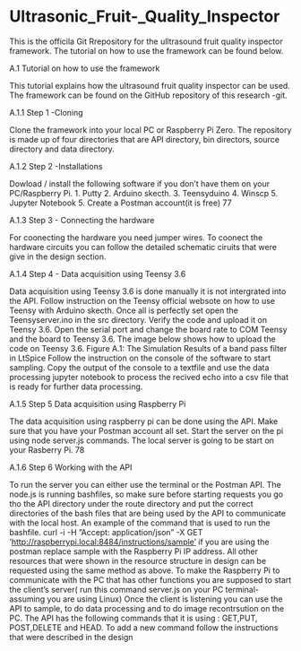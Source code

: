 # Ultrasonic_Fruit-_Quality_Inspector

This is the officila Git Rrepository for the ulltrasound fruit quality inspector framework. The tutorial on how to use the framework can be found below. 

A.1 Tutorial on how to use the framework

This tutorial explains how the ultrasound fruit quality inspector can be used. The framework can be found on the GitHub repository of this research -git.

A.1.1 Step 1 -Cloning

Clone the framework into your local PC or Raspberry Pi Zero. The repository is made up of four directories that are API directory, bin directors, source directory and data directory.

A.1.2 Step 2 -Installations

Dowload / install the following software if you don’t have them on your PC/Raspberry Pi. 1. Putty 2. Arduino skecth. 3. Teensyduino 4. Winscp 5. Jupyter Notebook 5. Create a Postman account(it is free)
77

A.1.3 Step 3 - Connecting the hardware

For coonecting the hardware you need jumper wires. To coonect the hardware circuits you can follow the detailed schematic ciruits that were give in the design section.

A.1.4 Step 4 - Data acquisition using Teensy 3.6

Data acquisition using Teensy 3.6 is done manually it is not intergrated into the API. Follow instruction on the Teensy official websote on how to use Teensy with Arduino skecth. Once all is perfectly set open the Teensyserver.ino in the src directory. Verify the code and upload it on Teensy 3.6. Open the serial port and change the board rate to COM Teensy and the board to Teensy 3.6. The image below shows how to upload the code on Teensy 3.6.
Figure A.1: The Simulation Results of a band pass filter in LtSpice
Follow the instruction on the console of the software to start sampling. Copy the output of the console to a textfile and use the data processing jupyter notebook to process the recived echo into a csv file that is ready for further data processing.

A.1.5 Step 5 Data acquisition using Raspberry Pi

The data acquisition using raspberry pi can be done using the API. Make sure that you have your Postman account all set. Start the server on the pi using node server.js commands. The local server is going to be start on your Rasberry Pi.
78

A.1.6 Step 6 Working with the API

To run the server you can either use the terminal or the Postman API. The node.js is running bashfiles, so make sure before starting requests you go tho the API directory under the route directory and put the correct directories of the bash files that are being used by the API to communicate with the local host. An example of the command that is used to run the bashfile. curl -i -H ”Accept: application/json” -X GET ’http://raspberrypi.local:8484/instructions/sample’
if you are using the postman replace sample with the Raspberry Pi IP address. All other resources that were shown in the resource structure in design can be requested using the same method as above. To make the Raspberry Pi to communicate with the PC that has other functions you are supposed to start the client’s server( run this command server.js on your PC terminal- assuming you are using Linux) Once the client is listening you can use the API to sample, to do data processing and to do image recontrsution on the PC. The API has the following commands that it is using : GET,PUT, POST,DELETE and HEAD. To add a new command follow the instructions that were described in the design
